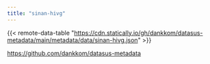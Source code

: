 ```yaml
---
title: "sinan-hivg"
---
```


{{< remote-data-table "https://cdn.statically.io/gh/dankkom/datasus-metadata/main/metadata/data/sinan-hivg.json" >}}

https://github.com/dankkom/datasus-metadata
